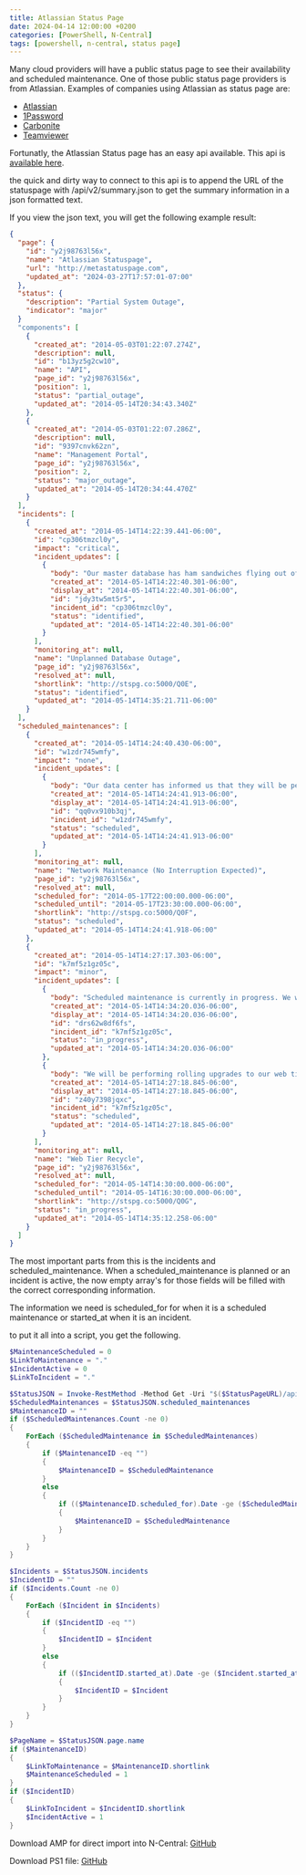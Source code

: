 ```yaml
---
title: Atlassian Status Page
date: 2024-04-14 12:00:00 +0200
categories: [PowerShell, N-Central]
tags: [powershell, n-central, status page]
---
```

Many cloud providers will have a public status page to see their availability and scheduled maintenance.
One of those public status page providers is from Atlassian.
Examples of companies using Atlassian as status page are:
- [Atlassian](https://metastatuspage.com)
- [1Password](https://1password.statuspage.io/)
- [Carbonite](https://status.carbonite.com/)
- [Teamviewer](https://status.teamviewer.com/)

Fortunatly, the Atlassian Status page has an easy api available. This api is [available here](https://metastatuspage.com/api).

the quick and dirty way to connect to this api is to append the URL of the statuspage with /api/v2/summary.json to get the summary information in a json formatted text.

If you view the json text, you will get the following example result:
```json
{
  "page": {
    "id": "y2j98763l56x",
    "name": "Atlassian Statuspage",
    "url": "http://metastatuspage.com",
    "updated_at": "2024-03-27T17:57:01-07:00"
  },
  "status": {
    "description": "Partial System Outage",
    "indicator": "major"
  }
  "components": [
    {
      "created_at": "2014-05-03T01:22:07.274Z",
      "description": null,
      "id": "b13yz5g2cw10",
      "name": "API",
      "page_id": "y2j98763l56x",
      "position": 1,
      "status": "partial_outage",
      "updated_at": "2014-05-14T20:34:43.340Z"
    },
    {
      "created_at": "2014-05-03T01:22:07.286Z",
      "description": null,
      "id": "9397cnvk62zn",
      "name": "Management Portal",
      "page_id": "y2j98763l56x",
      "position": 2,
      "status": "major_outage",
      "updated_at": "2014-05-14T20:34:44.470Z"
    }
  ],
  "incidents": [
    {
      "created_at": "2014-05-14T14:22:39.441-06:00",
      "id": "cp306tmzcl0y",
      "impact": "critical",
      "incident_updates": [
        {
          "body": "Our master database has ham sandwiches flying out of the rack, and we're working our hardest to stop the bleeding. The whole site is down while we restore functionality, and we'll provide another update within 30 minutes.",
          "created_at": "2014-05-14T14:22:40.301-06:00",
          "display_at": "2014-05-14T14:22:40.301-06:00",
          "id": "jdy3tw5mt5r5",
          "incident_id": "cp306tmzcl0y",
          "status": "identified",
          "updated_at": "2014-05-14T14:22:40.301-06:00"
        }
      ],
      "monitoring_at": null,
      "name": "Unplanned Database Outage",
      "page_id": "y2j98763l56x",
      "resolved_at": null,
      "shortlink": "http://stspg.co:5000/Q0E",
      "status": "identified",
      "updated_at": "2014-05-14T14:35:21.711-06:00"
    }
  ],
  "scheduled_maintenances": [
    {
      "created_at": "2014-05-14T14:24:40.430-06:00",
      "id": "w1zdr745wmfy",
      "impact": "none",
      "incident_updates": [
        {
          "body": "Our data center has informed us that they will be performing routine network maintenance. No interruption in service is expected. Any issues during this maintenance should be directed to our support center",
          "created_at": "2014-05-14T14:24:41.913-06:00",
          "display_at": "2014-05-14T14:24:41.913-06:00",
          "id": "qq0vx910b3qj",
          "incident_id": "w1zdr745wmfy",
          "status": "scheduled",
          "updated_at": "2014-05-14T14:24:41.913-06:00"
        }
      ],
      "monitoring_at": null,
      "name": "Network Maintenance (No Interruption Expected)",
      "page_id": "y2j98763l56x",
      "resolved_at": null,
      "scheduled_for": "2014-05-17T22:00:00.000-06:00",
      "scheduled_until": "2014-05-17T23:30:00.000-06:00",
      "shortlink": "http://stspg.co:5000/Q0F",
      "status": "scheduled",
      "updated_at": "2014-05-14T14:24:41.918-06:00"
    },
    {
      "created_at": "2014-05-14T14:27:17.303-06:00",
      "id": "k7mf5z1gz05c",
      "impact": "minor",
      "incident_updates": [
        {
          "body": "Scheduled maintenance is currently in progress. We will provide updates as necessary.",
          "created_at": "2014-05-14T14:34:20.036-06:00",
          "display_at": "2014-05-14T14:34:20.036-06:00",
          "id": "drs62w8df6fs",
          "incident_id": "k7mf5z1gz05c",
          "status": "in_progress",
          "updated_at": "2014-05-14T14:34:20.036-06:00"
        },
        {
          "body": "We will be performing rolling upgrades to our web tier with a new kernel version so that Heartbleed will stop making us lose sleep at night. Increased load and latency is expected, but the app should still function appropriately. We will provide updates every 30 minutes with progress of the reboots.",
          "created_at": "2014-05-14T14:27:18.845-06:00",
          "display_at": "2014-05-14T14:27:18.845-06:00",
          "id": "z40y7398jqxc",
          "incident_id": "k7mf5z1gz05c",
          "status": "scheduled",
          "updated_at": "2014-05-14T14:27:18.845-06:00"
        }
      ],
      "monitoring_at": null,
      "name": "Web Tier Recycle",
      "page_id": "y2j98763l56x",
      "resolved_at": null,
      "scheduled_for": "2014-05-14T14:30:00.000-06:00",
      "scheduled_until": "2014-05-14T16:30:00.000-06:00",
      "shortlink": "http://stspg.co:5000/Q0G",
      "status": "in_progress",
      "updated_at": "2014-05-14T14:35:12.258-06:00"
    }
  ]
}
```
The most important parts from this is the incidents and scheduled_maintenance.
When a scheduled_maintenance is planned or an incident is active, the now empty array's for those fields will be filled with the correct corresponding information.

The information we need is scheduled_for for when it is a scheduled maintenance or started_at when it is an incident.

to put it all into a script, you get the following.
```powershell
$MaintenanceScheduled = 0
$LinkToMaintenance = "."
$IncidentActive = 0
$LinkToIncident = "."

$StatusJSON = Invoke-RestMethod -Method Get -Uri "$($StatusPageURL)/api/v2/summary.json"
$ScheduledMaintenances = $StatusJSON.scheduled_maintenances
$MaintenanceID = ""
if ($ScheduledMaintenances.Count -ne 0)
{
    ForEach ($ScheduledMaintenance in $ScheduledMaintenances)
    {
        if ($MaintenanceID -eq "")
        {
            $MaintenanceID = $ScheduledMaintenance
        }
        else
        {
            if (($MaintenanceID.scheduled_for).Date -ge ($ScheduledMaintenance.scheduled_for).Date)
            {
                $MaintenanceID = $ScheduledMaintenance
            }
        }
    }
}

$Incidents = $StatusJSON.incidents
$IncidentID = ""
if ($Incidents.Count -ne 0)
{
    ForEach ($Incident in $Incidents)
    {
        if ($IncidentID -eq "")
        {
            $IncidentID = $Incident
        }
        else
        {
            if (($IncidentID.started_at).Date -ge ($Incident.started_at).Date)
            {
                $IncidentID = $Incident
            }
        }
    }
}

$PageName = $StatusJSON.page.name
if ($MaintenanceID)
{
    $LinkToMaintenance = $MaintenanceID.shortlink
    $MaintenanceScheduled = 1
}
if ($IncidentID)
{
    $LinkToIncident = $IncidentID.shortlink
    $IncidentActive = 1
}
```
Download AMP for direct import into N-Central: [GitHub](https://github.com/eagle00789/N-Central/blob/master/Atlassian%20Status%20Page/Atlassian%20Status%20Page.amp)

Download PS1 file: [GitHub](https://github.com/eagle00789/N-Central/blob/master/Atlassian%20Status%20Page/AtlassianStatusPage.ps1)